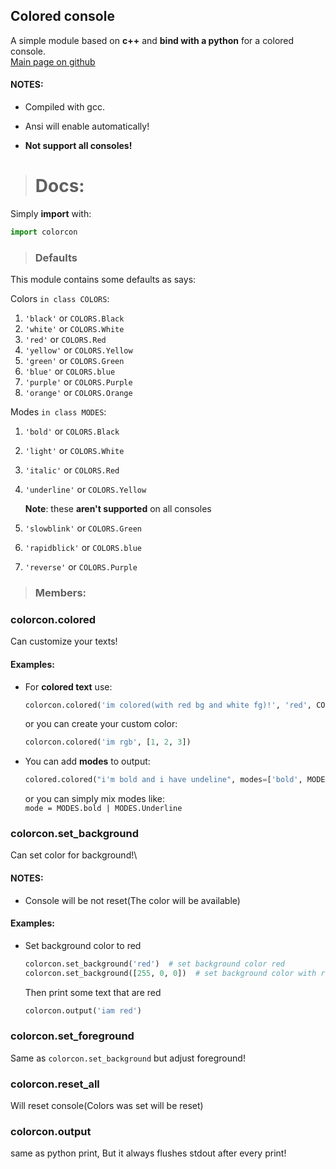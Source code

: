 ## Colored console

A simple module based on **c++** and **bind with a python** for a colored console.\
[Main page on github]()

#### NOTES:

+ Compiled with gcc.

+ Ansi will enable automatically!

+ **Not support all consoles!**

> # Docs:

Simply **import** with:

```python
import colorcon
```

> ### Defaults

This module contains some defaults as says:

Colors `in class COLORS`:

1. `'black'` or `COLORS.Black`
2. `'white'` or `COLORS.White`
3. `'red'` or `COLORS.Red`
4. `'yellow'` or `COLORS.Yellow`
5. `'green'` or `COLORS.Green`
6. `'blue'` or `COLORS.blue`
7. `'purple'` or `COLORS.Purple`
8. `'orange'` or `COLORS.Orange`

Modes `in class MODES`:

1. `'bold'` or `COLORS.Black`
2. `'light'` or `COLORS.White`
3. `'italic'` or `COLORS.Red`
4. `'underline'` or `COLORS.Yellow`

   **Note**: these **aren't supported** on all consoles
5. `'slowblink'` or `COLORS.Green`
6. `'rapidblick'` or `COLORS.blue`
7. `'reverse'` or `COLORS.Purple`

> ### Members:

### colorcon.colored

Can customize your texts!

#### Examples:

* For **colored text** use:

    ```python
    colorcon.colored('im colored(with red bg and white fg)!', 'red', COLORS.White)
    ```
  or you can create your custom color:
    ```python
    colorcon.colored('im rgb', [1, 2, 3])
    ```

* You can add **modes** to output:
   ```python
   colored.colored("i'm bold and i have undeline", modes=['bold', MODES.Underline])
   ```
  or you can simply mix modes like:\
  `mode = MODES.bold | MODES.Underline`

### colorcon.set_background

Can set color for background!\

#### NOTES:

* Console will be not reset(The color will be available)

#### Examples:

* Set background color to red
  ```python
  colorcon.set_background('red')  # set background color red
  colorcon.set_background([255, 0, 0])  # set background color with rgb
  ```
  Then print some text that are red
  ```python
  colorcon.output('iam red')
  ```

### colorcon.set_foreground

Same as `colorcon.set_background` but adjust foreground!

### colorcon.reset_all

Will reset console(Colors was set will be reset)

### colorcon.output

same as python print, But it always flushes stdout after every print!
